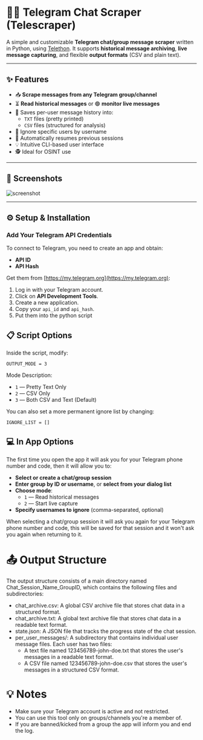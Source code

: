 # 👩‍🌾 Telegram Chat Scraper (Telescraper)

A simple and customizable **Telegram chat/group message scraper** written in Python, using [Telethon](https://github.com/LonamiWebs/Telethon). It supports **historical message archiving**, **live message capturing**, and flexible **output formats** (CSV and plain text).

---

## ✨ Features

- 📥 **Scrape messages from any Telegram group/channel**
- ⏳ **Read historical messages** or 🟢 **monitor live messages**
- 📁 Saves per-user message history into:
  - `TXT` files (pretty printed)
  - `CSV` files (structured for analysis)
- 🚫 Ignore specific users by username
- 💾 Automatically resumes previous sessions
- 💡 Intuitive CLI-based user interface
- 🕵️ Ideal for OSINT use

---

## 📸 Screenshots

![screenshot](https://i.imgur.com/YLj7Cvz.png)

---

## ⚙️ Setup & Installation

### Add Your Telegram API Credentials

To connect to Telegram, you need to create an app and obtain:

- **API ID**
- **API Hash**

Get them from [https://my.telegram.org](https://my.telegram.org):

1. Log in with your Telegram account.
2. Click on **API Development Tools**.
3. Create a new application.
4. Copy your `api_id` and `api_hash`.
5. Put them into the python script

## 📋 Script Options

Inside the script, modify:

    OUTPUT_MODE = 3

Mode Description:
- `1`	— Pretty Text Only
- `2`	— CSV Only
- `3`	— Both CSV and Text (Default)

You can also set a more permanent ignore list by changing:

    IGNORE_LIST = []

## 💻 In App Options

The first time you open the app it will ask you for your Telegram phone number and code, then it will allow you to:

- **Select or create a chat/group session**
- **Enter group by ID or username**, or **select from your dialog list**
- **Choose mode**:
  - `1` — Read historical messages
  - `2` — Start live capture
- **Specify usernames to ignore** (comma-separated, optional)

When selecting a chat/group session it will ask you again for your Telegram phone number and code, this will be saved for that session and it won't ask you again when returning to it.

# 📤 Output Structure

The output structure consists of a main directory named Chat_Session_Name_GroupID, which contains the following files and subdirectories:

- chat_archive.csv: A global CSV archive file that stores chat data in a structured format.
- chat_archive.txt: A global text archive file that stores chat data in a readable text format.
- state.json: A JSON file that tracks the progress state of the chat session.
- per_user_messages/: A subdirectory that contains individual user message files. Each user has two files:
  - A text file named 123456789-john-doe.txt that stores the user's messages in a readable text format.
  - A CSV file named 123456789-john-doe.csv that stores the user's messages in a structured CSV format.

# 💡 Notes

- Make sure your Telegram account is active and not restricted.
- You can use this tool only on groups/channels you're a member of.
- If you are banned/kicked from a group the app will inform you and end the log.


